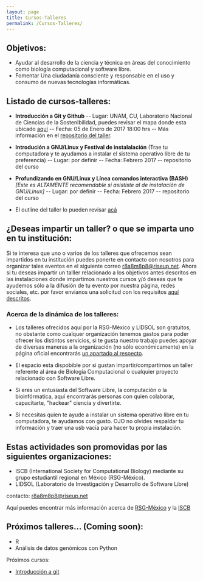 ```yaml
---
layout: page
title: Cursos-Talleres
permalink: /Cursos-Talleres/
---
```


## Objetivos:

* Ayudar al desarrollo de la ciencia y técnica en áreas del conocimiento como biología computacional y software libre.
* Fomentar Una ciudadanía consciente y responsable en el uso y consumo de nuevas tecnologías informáticas.

## Listado de cursos-talleres:  

* **Introducción a Git y Github** -- Lugar: UNAM, CU, Laboratorio Nacional de Ciencias de la Sostenibilidad, puedes revisar el mapa donde esta ubicado [aquí](https://www.google.com.mx/maps/place/Laboratorio+Nacional+de+Ciencias+de+la+Sostenibilidad+%28LANCIS%29/@19.3225844,-99.1941297,17z/data=!3m1!4b1!4m5!3m4!1s0x85cdffe2e8adfce1:0x9c3ab1c80685da94!8m2!3d19.3225794!4d-99.191941?hl=es-419) -- Fecha: 05 de Enero de 2017 18:00 hrs -- Más información en el [repositorio del taller]().

* **Introdución a GNU/Linux y Festival de instalalación** (Trae tu computadora y te ayudamos a instalar el sistema operativo libre de tu preferencia) -- Lugar: por definir -- Fecha: Febrero 2017 -- repositorio del curso

* **Profundizando en GNU/Linux y Línea comandos interactiva (BASH)** _[Este es ALTAMENTE recomendable si asististe al de instalación de GNU/Linux]_ -- Lugar: por definir -- Fecha: Febrero 2017 -- repositorio del curso

* El outline del taller lo pueden revisar [acá](https://github.com/LIDSOL-NPL/Bioinformatics-workshops/tree/master/Sistema_GNU-Linux_y_BASH)

## ¿Deseas impartir un taller? o que se imparta uno en tu institución:

Si te interesa que uno o varios de los talleres que ofrecemos sean impartidos en tu institución puedes ponerte en contacto con nosotros para organizar tales eventos en el siguiente correo r8a8m8p8@riseup.net. Ahora si tu deseas impartir un talller relacionado a los objetivos antes descritos en las instalaciones donde impartimos nuestros cursos y/ó deseas que te ayudemos sólo a la difusión de tu evento por nuestra página, redes sociales, etc. por favor envianos una solicitud con los requisitos [aquí descritos](insertarliga).


### Acerca de la dinámica de los talleres:

* Los talleres ofrecidos aquí por la RSG-México y LIDSOL son gratuitos, no obstante como cualquer organización tenemos gastos para poder ofrecer los distintos servicios, si te gusta nuestro trabajo puedes apoyar de diversas maneras a la organización (no sólo económicamente) en la página oficial encontrarás [un apartado al respecto](http://rsg-mexico.iscbsc.org/).

* El espacio esta dispobible por si gustan impartir/compartirnos un taller referente al área de Biología Computacional o cualquier proyecto relacionado con Software Libre.

* Si eres un entusiasta del Software Libre, la computación o la bioinfórmatica, aquí encontrarás personas con quien colaborar, capacitarte, "hackear" ciencia y divertirte.

* Si necesitas quien te ayude a instalar un sistema operativo libre en tu computadora, te ayudamos con gusto. OJO no olvides respaldar tu información y traer una usb vacía para hacer tu propia instalación.


## Estas actividades son promovidas por las siguientes organizaciones:

* ISCB (International Society for Computational Biology) mediante su grupo estudiantil regional en México (RSG-México).
* LIDSOL (Laboratorio de Investigación y Desarrollo de Software Libre)

contacto: r8a8m8p8@riseup.net  

Aquí puedes encontrar más información acerca de [RSG-México](http://rsg-mexico.iscbsc.org/) y la [ISCB](http://rsg.iscbsc.org/)


## Próximos talleres... (Coming soon):
* R
* Análisis de datos genómicos con Python















Próximos cursos:

* [Introducción a git](https://github.com/ISCB-MX/git_course) 
